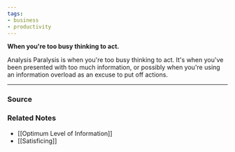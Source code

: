 ```yaml
---
tags:
- business
- productivity
---
```

**When you're too busy thinking to act.**

Analysis Paralysis is when you're too busy thinking to act. It's when you've been presented with too much information, or possibly when you're using an information overload as an excuse to put off actions. 

---

### Source

### Related Notes
- [[Optimum Level of Information]] 
- [[Satisficing]]